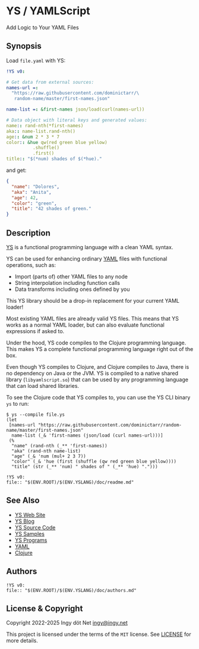 YS / YAMLScript
===============

Add Logic to Your YAML Files


## Synopsis

Load `file.yaml` with YS:
```yaml
!YS v0:

# Get data from external sources:
names-url =:
  "https://raw.githubusercontent.com/dominictarr/\
   random-name/master/first-names.json"

name-list =: &first-names json/load(curl(names-url))

# Data object with literal keys and generated values:
name:: rand-nth(*first-names)
aka:: name-list.rand-nth()
age:: &num 2 * 3 * 7
color:: &hue qw(red green blue yellow)
          .shuffle()
          .first()
title:: "$(*num) shades of $(*hue)."
```

and get:
```json
{
  "name": "Dolores",
  "aka": "Anita",
  "age": 42,
  "color": "green",
  "title": "42 shades of green."
}
```


## Description

[YS](https://yamlscript.org) is a functional programming language with a clean
YAML syntax.

YS can be used for enhancing ordinary [YAML](https://yaml.org) files with
functional operations, such as:

* Import (parts of) other YAML files to any node
* String interpolation including function calls
* Data transforms including ones defined by you

This YS library should be a drop-in replacement for your current YAML loader!

Most existing YAML files are already valid YS files.
This means that YS works as a normal YAML loader, but can also evaluate
functional expressions if asked to.

Under the hood, YS code compiles to the Clojure programming language.
This makes YS a complete functional programming language right out of the box.

Even though YS compiles to Clojure, and Clojure compiles to Java, there is no
dependency on Java or the JVM.
YS is compiled to a native shared library (`libyamlscript.so`) that can be used
by any programming language that can load shared libraries.

To see the Clojure code that YS compiles to, you can use the YS
CLI binary `ys` to run:

```text
$ ys --compile file.ys
(let
 [names-url "https://raw.githubusercontent.com/dominictarr/random-name/master/first-names.json"
  name-list (_& 'first-names (json/load (curl names-url)))]
 (%
  "name" (rand-nth (_** 'first-names))
  "aka" (rand-nth name-list)
  "age" (_& 'num (mul+ 2 3 7))
  "color" (_& 'hue (first (shuffle (qw red green blue yellow))))
  "title" (str (_** 'num) " shades of " (_** 'hue) ".")))
```

```mdys:include
!YS v0:
file:: "$(ENV.ROOT)/$(ENV.YSLANG)/doc/readme.md"
```


## See Also

* [YS Web Site](https://yamlscript.org)
* [YS Blog](https://yamlscript.org/blog)
* [YS Source Code](https://github.com/yaml/yamlscript)
* [YS Samples](https://github.com/yaml/yamlscript/tree/main/sample)
* [YS Programs](https://rosettacode.org/wiki/Category:YAMLScript)
* [YAML](https://yaml.org)
* [Clojure](https://clojure.org)


## Authors

```mdys:include
!YS v0:
file:: "$(ENV.ROOT)/$(ENV.YSLANG)/doc/authors.md"
```


## License & Copyright

Copyright 2022-2025 Ingy döt Net <ingy@ingy.net>

This project is licensed under the terms of the `MIT` license.
See [LICENSE](https://github.com/yaml/yamlscript/blob/main/License) for
more details.
